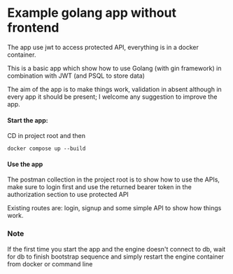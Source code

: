 # Example golang app without frontend
The app use jwt to access protected API, everything is in a docker container.

This is a basic app which show how to use Golang (with gin framework) in combination with JWT (and PSQL to store data)

The aim of the app is to make things work, validation in absent although in every app it should be present; I welcome any suggestion to improve the app.

#### Start the app:
CD in project root and then

    docker compose up --build

#### Use the app
The postman collection in the project root is to show how to use the APIs, make sure to login first and use the returned bearer token in the authorization section to use protected API

Existing routes are: login, signup and some simple API to show how things work.

### Note
If the first time you start the app and the engine doesn't connect to db, wait for db to finish bootstrap sequence and simply restart the engine container from docker or command line